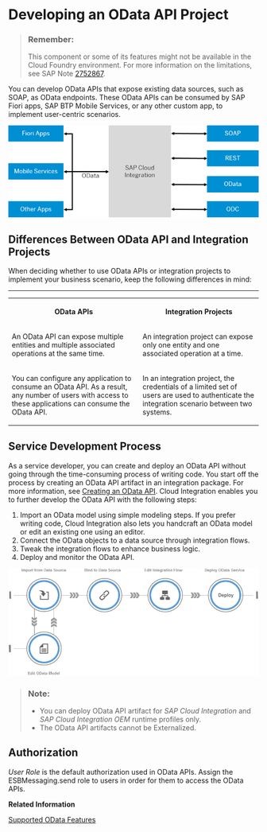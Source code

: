 <!-- loiod961654cd36b46ad83b668e4434c9f04 -->

# Developing an OData API Project

> ### Remember:  
> This component or some of its features might not be available in the Cloud Foundry environment. For more information on the limitations, see SAP Note [2752867](https://me.sap.com/notes/2752867).

You can develop OData APIs that expose existing data sources, such as SOAP, as OData endpoints. These OData APIs can be consumed by SAP Fiori apps, SAP BTP Mobile Services, or any other custom app, to implement user-centric scenarios.

![](images/OData_API_Overview_38d1448.png)



## Differences Between OData API and Integration Projects

When deciding whether to use OData APIs or integration projects to implement your business scenario, keep the following differences in mind:

****


<table>
<tr>
<th valign="top">

OData APIs



</th>
<th valign="top">

Integration Projects



</th>
</tr>
<tr>
<td valign="top">

An OData API can expose multiple entities and multiple associated operations at the same time.



</td>
<td valign="top">

An integration project can expose only one entity and one associated operation at a time.



</td>
</tr>
<tr>
<td valign="top">

You can configure any application to consume an OData API. As a result, any number of users with access to these applications can consume the OData API.



</td>
<td valign="top">

In an integration project, the credentials of a limited set of users are used to authenticate the integration scenario between two systems.



</td>
</tr>
</table>



## Service Development Process

As a service developer, you can create and deploy an OData API without going through the time-consuming process of writing code. You start off the process by creating an OData API artifact in an integration package. For more information, see [Creating an OData API](creating-an-odata-api-6670029.md). Cloud Integration enables you to further develop the OData API with the following steps:

1.  Import an OData model using simple modeling steps. If you prefer writing code, Cloud Integration also lets you handcraft an OData model or edit an existing one using an editor.
2.  Connect the OData objects to a data source through integration flows.
3.  Tweak the integration flows to enhance business logic.
4.  Deploy and monitor the OData API.

![](images/Image_Map_Service_Development_Process_cecdf75.png)

> ### Note:  
> -   You can deploy OData API artifact for *SAP Cloud Integration* and *SAP Cloud Integration OEM* runtime profiles only.
> -   The OData API artifacts cannot be Externalized.



## Authorization

*User Role* is the default authorization used in OData APIs. Assign the ESBMessaging.send role to users in order for them to access the OData APIs.

**Related Information**  


[Supported OData Features](supported-odata-features-130d00e.md "")

